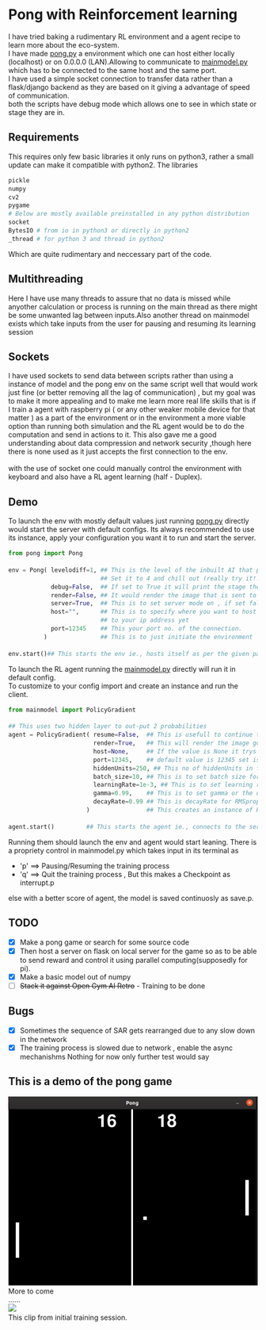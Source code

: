 # Pong with Reinforcement learning
I have tried baking a rudimentary RL environment and a agent recipe to learn more about the eco-system.<br/>
I have made [pong.py](https://github.com/hex-plex/Pong-ReinforcementLearning/blob/master/pong.py) a environment which one can host either locally (localhost) or on  0.0.0.0 (LAN).Allowing to communicate to [mainmodel.py](https://github.com/hex-plex/Pong-ReinforcementLearning/blob/master/mainmodel.py) which has to be connected to the same host and the same port. <br/>
I have used a simple socket connection to transfer data rather than a flask/django backend as they are based on it giving a advantage of speed of communication. <br/>
both the scripts have debug mode which allows one to see in which state or stage they are in. <br/>
## Requirements
This requires only few basic libraries it only runs on python3, rather a small update can make it compatible with python2.
The libraries
```bash
pickle
numpy
cv2
pygame
# Below are mostly available preinstalled in any python distribution
socket
BytesIO # from io in python3 or directly in python2
_thread # for python 3 and thread in python2
```
Which are quite rudimentary and neccessary part of the code.

## Multithreading
Here I have use many threads to assure that no data is missed while anyother calculation or process is running on the main thread as there might be some unwanted lag between inputs.Also another thread on mainmodel exists which take inputs  from the user for pausing and resuming its learning session
## Sockets
I have used sockets to send data between scripts rather than using a instance of model and the pong env on the same script well that would work just fine (or better removing all the lag of communication) , but my goal was to make it more appealing and to make me learn more real life skills that is if I train a agent with raspberry pi ( or any other weaker mobile device for that matter ) as a part of the environment or in the environment a more viable option than running both simulation and the RL agent would be to do the computation and send in actions to it. This also gave me a good understanding about data compression and network security ,though here there is none used as it just accepts the first connection to the env. <br/>
<br/>
with the use of socket one could manually control the environment with keyboard and also have a RL agent learning (half - Duplex).  

## Demo
To launch the env with mostly default values just running [pong.py](https://github.com/hex-plex/Pong-ReinforcementLearning/blob/master/pong.py) directly would start the server with default configs.
Its always recommended to use its instance, apply your configuration you want it to run and start the server.
```python
from pong import Pong

env = Pong( levelodiff=1, ## This is the level of the inbuilt AI that plays against you.
                          ## Set it to 4 and chill out (really try it!!) the scale is 1-3
            debug=False,  ## If set to True it will print the stage the environment is in and info the data inputs and outputs
            render=False, ## It would render the image that is sent to the model, This slows down the process so not a good idea to use it.
            server=True,  ## This is to set server mode on , if set false the environment will be no different from ordinary pong game.
            host="",      ## This is to specify where you want to host it, "" maps to local host "0.0.0.0" doesnt really map
                          ## to your ip address yet
            port=12345    ## This your port no. of the connection.
          )               ## This is to just initiate the environment

env.start()## This starts the env ie., hosts itself as per the given parameter and waits for a connection in async while continuing the game
```

To launch the RL agent running the [mainmodel.py](https://github.com/hex-plex/Pong-ReinforcementLearning/blob/master/mainmodel.py) directly will run it in default config. <br/>
To customize to your config import and create an instance and run the client. <br/>
```python
from mainmodel import PolicyGradient

## This uses two hidden layer to out-put 2 probabilities
agent = PolicyGradient( resume=False,  ## This is usefull to continue training from previos checkpoint.
                        render=True,   ## This will render the image got through the socket,useful if model is in another computer
                        host=None,     ## If the value is None it trys to find a localhost , else specific host is to be provided as a str
                        port=12345,    ## default value is 12345 set is as required.
                        hiddenUnits=250, ## This no of hiddenUnits in first layer depending on the dimension of input.
                        batch_size=10, ## This is to set batch size for batch reiforcement learning rather than using single episode.
                        learningRate=1e-3, ## This is to set learning rate
                        gamma=0.99,    ## This is to set gamma or the discount
                        decayRate=0.99 ## This is decayRate for RMSprop
                      )                ## This creates an instance of PolicyGradient algorithm as a client_socket

agent.start()         ## This starts the agent ie., connects to the server and communicates and learns from its experience.
```

Running them should launch the env and agent would start leaning. There is a propriety control in mainmodel.py which takes input in its terminal as
- 'p' ==> Pausing/Resuming the training process
- 'q' ==> Quit the training process , But this makes a Checkpoint as interrupt.p

else with a better score of agent, the model is saved continuosly as save.p.

## TODO

- [X] Make a pong game or search for some source  code
- [X] Then host a server on flask on local server for the game so as to be able to send reward and control it using parallel computing(supposedly for pi).
- [X] Make a basic model out of numpy
- [ ] <del>Stack it against Open Gym AI Retro</del> - Training to be done

## Bugs
- [X] Sometimes the sequence of SAR gets rearranged due to any slow down in the network
- [X] The training process is slowed due to network , enable the async mechanishms
Nothing for now only further test would say
## This is a demo of the pong game
<img src="/images/pong-game.png"> <br/>
More to come<br/>
......<br/>
<img src="/initial_training.gif"> <br/>
This clip from initial training session.
